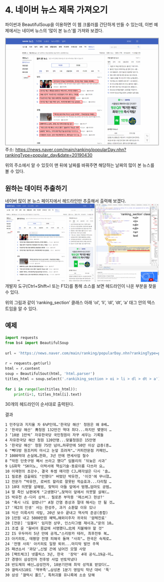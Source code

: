 # 4. 네이버 뉴스 제목 가져오기
파이썬과 BeautifulSoup을 이용하면 이 웹 크롤러를 간단하게 만들 수 있는데, 이번 예제에서는 네이버 뉴스의 ‘많이 본 뉴스’를 가져와 보겠다.

![](Images/2023-05-14-15-08-24.png)
주소: https://news.naver.com/main/ranking/popularDay.nhn?rankingType=popular_day&date=20190430

위의 주소에서 알 수 있듯이 맨 뒤에 날짜를 바꿔주면 해당하는 날짜의 많이 본 뉴스를 볼 수 있다.

## 원하는 데이터 추출하기
네이버 많이 본 뉴스 페이지에서 헤드라인만 추출해서 출력해 보겠다.
![](Images/2023-05-14-15-09-10.png)
개발자 도구(Ctrl+Shift+I 또는 F12)를 통해 소스를 보면 헤드라인이 나온 부분을 찾을 수 있다.

위의 그림과 같이 ‘ranking_section’ 클래스 아래 ‘ol’, ‘li’, ‘dl’, ‘dt’, ‘a’ 태그 안의 텍스트임을 알 수 있다.

## 예제
```python
import requests
from bs4 import BeautifulSoup

url = 'https://news.naver.com/main/ranking/popularDay.nhn?rankingType=popular_day&date=20190430'

r = requests.get(url)
html = r.content
soup = BeautifulSout(html, 'html.parser')
titles_html = soup.select('.rankiking_section > oi > li > dl > dt > a')

for i in range(len(titles_html)):
    print(i+1, titles_html[i].text)
```
30개의 헤드라인이 순서대로 출력된다.

결과
```
1 민주당과 지지율 차 6%P인데…'한국당 해산' 청원은 왜 8배…
2 '한국당 해산' 靑청원 132만건 역대 최다...하지만 몇명이 …
3 ‘10분 1만씩’ 자유한국당 국민청원이 자꾸 세우는 기록들
4 자유한국당 해산 청원 120만명...맞불청원은 15만명
5 '한국당 해산' 청원 75만 넘어…하루만에 50만 이상 급증(종…
6 "빽다방 원조커피 마시고 눈앞 흐려져"…'커피전문점 카페인…
7 1000억대 손실에…한화, 3년 만에 면세사업 철수
8 “막힌 단춧구멍 째서 쓰라고 했다” 임블리의 ‘뒤늦은 사과’
9 LG화학 "SK이노, 이력서에 핵심기술·동료이름 다쓰라 요…
10 이재현의 초강수, 결국 투썸 매각한 CJ…매각설은 다시 '솔…
11 필로폰 검출돼도 "안했다" 버텼던 박유천, '이것'에 무너졌…
12 전문가 “박유천, 로버트 할리로 잘못된 학습효과...다리털 …
13 10대 의붓딸 살해범, 젖먹이 아들 앞에서 범행…엄마도 공범…
14 딸 죽인 남편에게 "고생했다"…젖먹이 앞에서 의붓딸 살해(…
15 박유천 손·다리 상처.. 필로폰 부작용 '메스버그 현상?'
16 "혹시 나도 걸렸나?" A형 간염 증상과 절대 해서는 안 될 것…
17 '제2의 인생' 사는 한성주, 과거 소환할 이유 있나
18 익산 미륵사지 석탑, 20년 보수 끝내고 역사적 준공(종합)
19 1만원 내고 5000만원 혜택…해외이주자 귀국뒤 '얌체진료'
20 [전문] '임블리' 임지현 상무, 인스타그램 재사과…"문의 10…
21 조셉 윤 "웜비어 몸값에 서명했다…北에 지불해야 할 것"
22 IS 우두머리 5년 만에 공개…"스리랑카 테러, 최후전투 복…
23 아키히토, 태평양 전쟁 피해국 돌며 "사죄"… 한국은 숙제로…
24 '전쟁 사죄' 아키히토 일왕 퇴위...마지막 발언 주목
25 패션쇼서 '꽈당'…신발 끈에 넘어진 모델 사망
26 [팩트체크] 넷플릭스 3년, 한국  '장악' 4대 공식…19금-미…
27 경쟁이 삼성전자 전후방 사업 반토막냈다
28 반도체의 배신…삼성전자, 10분기만에 최악 성적표 받았다(…
29 갤럭시S10도 '역부족'…삼성폰 1분기 영업익 작년 대비 '뚝'
30 삼성 ‘갤럭시 폴드’, 특허괴물 유니록에 소송 당해
```
